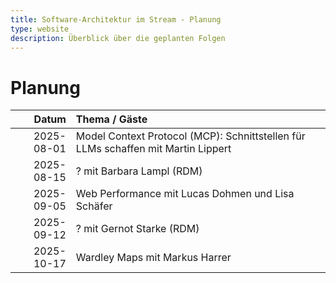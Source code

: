 ```yaml
---
title: Software-Architektur im Stream - Planung
type: website
description: Überblick über die geplanten Folgen
---
```


# Planung

|      Datum | Thema / Gäste                                                                     |
|-----------:|:----------------------------------------------------------------------------------|
| 2025-08-01 | Model Context Protocol (MCP): Schnittstellen für LLMs schaffen mit Martin Lippert |
| 2025-08-15 | ? mit Barbara Lampl (RDM)                                                         |
| 2025-09-05 | Web Performance mit Lucas Dohmen und Lisa Schäfer
| 2025-09-12 | ? mit Gernot Starke (RDM)                                                         |
| 2025-10-17 | Wardley Maps mit Markus Harrer                                                    |

